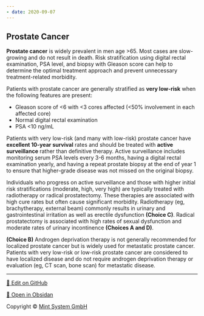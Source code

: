 ```yaml
---
- date: 2020-09-07
---
```


## Prostate Cancer

<!-- prostate cancer prognosis, management -->

**Prostate cancer** is widely prevalent in men age >65. Most cases are slow-growing and do not result in  death. Risk stratification using digital rectal examination, PSA level, and biopsy with Gleason score can help to determine the optimal  treatment approach and prevent unnecessary treatment-related morbidity.

Patients with prostate cancer are generally stratified as **very low-risk** when the following features are present:

- Gleason score of <6 with <3 cores affected (<50% involvement in each affected core)
- Normal digital rectal examination
- PSA <10 ng/mL

Patients with very low-risk (and many with low-risk) prostate cancer have **excellent 10-year survival** rates and should be treated with **active surveillance** rather than definitive therapy. Active surveillance includes  monitoring serum PSA levels every 3-6 months, having a digital rectal  examination yearly, and having a repeat prostate biopsy at the end of  year 1 to ensure that higher-grade disease was not missed on the  original biopsy.

Individuals who progress on  active surveillance and those with higher initial risk stratifications  (moderate, high, very high) are typically treated with radiotherapy or  radical prostatectomy. These therapies are associated with high cure  rates but often cause significant morbidity. Radiotherapy (eg,  brachytherapy, external beam) commonly results in urinary and  gastrointestinal irritation as well as erectile dysfunction **(Choice C)**. Radical prostatectomy is associated with high rates of sexual dysfunction and moderate rates of urinary incontinence **(Choices A and D)**.

**(Choice B)**  Androgen deprivation therapy is not generally recommended for localized prostate cancer but is widely used for metastatic prostate cancer.  Patients with very low-risk or low-risk prostate cancer are considered  to have localized disease and do not require androgen deprivation  therapy or evaluation (eg, CT scan, bone scan) for metastatic disease.


<hr>

[📝 Edit on GitHub](https://github.com/Mint-System/Knowledge/blob/master/prostate%20cancer.md)

[📂 Open in Obsidan](obsidian://open?vault=Knowledge%20Mint%20System&file=prostate%20cancer.md ':target=_self')

<footer>Copyright © <a href="https://www.mint-system.ch/">Mint System GmbH</a></footer>